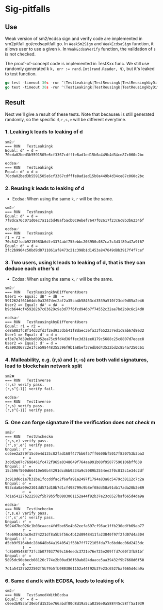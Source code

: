 # Sig-pitfalls

## Use

Weak version of sm2/ecdsa sign and verify code are implemented in sm2pitfall.go/ecdsapitfall.go. In ``WeakSm2Sign`` and ``WeakEcdsaSign`` function, it allows user to use a given ``k``. In ``WeakEcdsaVerify`` function, the validation of ``s`` is not checked.

The proof-of-concept code is implemented in TestXxx func. We still use randomly generated k ``k, err := rand.Int(rand.Reader, N)``, but it's leaked to test function.

```go
go test -timeout 30s -run ^(TestLeakingk|TestReusingk|TestReusingkbyDifferentUsers|TestInverse|TestSamedkWithEcdsa|TestUncheckm)$ sig-pitfall/sm2-pitfall
go test -timeout 30s -run ^(TestLeakingk|TestReusingk|TestReusingkbyDifferentUsers|TestInverse|TestUncheckm)$ sig-pitfall/ecdsa-pitfall
```

## Result

Next we'll give a result of these tests. Note that because``k`` is still generated randomly, so the specific ``d,r,s,e`` will be different everytime.

### 1. Leaking k leads to leaking of d

```blank
sm2✅
=== RUN   TestLeakingk
Equal: d' = d = 70cda02bed3b5591505e6cf3367cdfffe8ad1ed15b0a449b4d34ce87c060c2bc

ecdsa✅
=== RUN   TestLeakingk
Equal: d' = d = 70cda02bed3b5591505e6cf3367cdfffe8ad1ed15b0a449b4d34ce87c060c2bc
```

### 2. Reusing k leads to leaking of d

- Ecdsa: When using the same `k`, `r` will be the same.

```blank
sm2✅
=== RUN   TestReusingk
Equal: d' = d = 7f8dca76c071d0ec7a11cbd48af5acb0c9ebef7647f02617f23c6c8b3b6234bf

ecdsa✅
=== RUN   TestReusingk
r1 = r2 = 70c542fcdb9215983b6dfe3374abf755ebbc203950c087ca7c3d3f89a47a9f67
Equal: d' = d = 2fc2b9904c50bd9d0711061af8473c21c398b1d1453a847049d8b3917f4f7cef
```

### 3. Two users, using k leads to leaking of d, that is they can deduce each other’s d

- Ecdsa: When using the same `k`, `r` will be the same.

```blank
sm2✅
=== RUN   TestReusingkbyDifferentUsers
User1 => Equal: dB' = dB  = 5912624f61b64dc0a3267dec2af2a35ca4b58453cd3539a510f23cd9d85a2e46
User2 => Equal: dA' = dA  = b9cb644cf459282b7c03629c9e3d77f6fcd946b7f74552c32ae7bd2b9c6c24d0

ecdsa✅
=== RUN   TestReusingkbyDifferentUsers
Equal: r1 = r2 = ce8a083fc8f14d32fd3f2ed933d5b41f8daec3efa33f652237ed1c8ab67d8e32
User1 => Equal: d' = d = ef3e7e7d39ebbd0952ea75c9fd4d36ffec3d31ee0179c5688c25c8807d7ecec8
User2 => Equal: d' = d = 45a903067c2e1fce598448355396f9b1a8bef37edb0d43532bd2c854a7250c61
```

### 4. Malleability, e.g. (r,s) and (r,-s) are both valid signatures, lead to blockchain network split

```blank
sm2❌
=== RUN   TestInverse
(r,s) verify pass.
(r,s^{-1}) verify fail.

ecdsa✅
=== RUN   TestInverse
(r,s) verify pass.
(r,s^{-1}) verify pass.
```

### 5. One can forge signature if the verification does not check m

```blank
sm2✅
=== RUN   TestUncheckm
(r,s,e) verify pass.
(r',s',e') verify pass.
Unqual: r' = cc6ee2a279f15c0e4d135c82fad160f477bb6f57ff6600bf5017f830753b3ba3
        r  = 3c0d2e07c7698461fc472f965a0348649f764aa991b00f95077590106bff638
Unqual: s' = 15c596f500d66410e50b44291dcd6b9334a9c5089b2554ee2f0c012c1e34c2df
        s  = 3c919d6c1e7b31be1fccddfac2f6afa91a2497f1794a83a8c5479c38112c7c2a
Unqual: e' = 953cda0a09e2301dd571d10b7d1cf498799c9b8ef08dd58a91db17ada20b2e89
        e  = 7d1a54127b222502f5b79b5fb0803061152a44f92b37e23c6527baf665d4da9a

ecdsa✅
=== RUN   TestUncheckm
(r,s,e) verify pass.
(r',s',e') verify pass.
Unqual: r' = 5024d7bc026c1b08caacc4fd5be65e4b62eefa697cf96ac1ffb230edfb69ab77
        r  = f4e69841dac0e274221df8a5b5f56c4b12d0948411fa23840f97f2fd07d4a304
Unqual: s' = d5cb9f5164bdc28b648b64a1940541f58b7ff772105fda77c6bddec06d2423dc
        s  = fc8b895488f73fc3b077037769c164eedc3721e76e725e209ffd7c60f3fb81bf
Unqual: e' = 5895dc90ebecb08126c774e2b00ad36f69ab824daace5aa39432f9b7668d6f50
        e  = 7d1a54127b222502f5b79b5fb0803061152a44f92b37e23c6527baf665d4da9a
```

### 6. Same d and k with ECDSA, leads to leaking of k

```blank
sm2✅
=== RUN   TestSamedkWithEcdsa
Equal: d' = d = c0ee3b953af30ebfd152be766abdf00d8d19a5ca0356e0a588445c58ff5a1939
```
